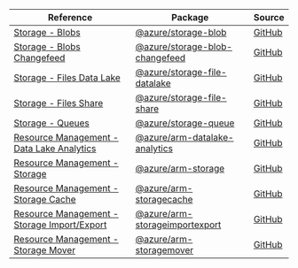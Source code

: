 | Reference | Package | Source |
|---|---|---|
|[Storage - Blobs](storage-blob-readme.md)|[@azure/storage-blob](https://www.npmjs.com/package/@azure/storage-blob)|[GitHub](https://github.com/Azure/azure-sdk-for-js/blob/main/sdk/storage/storage-blob)|
|[Storage - Blobs Changefeed](storage-blob-changefeed-readme.md)|[@azure/storage-blob-changefeed](https://www.npmjs.com/package/@azure/storage-blob-changefeed)|[GitHub](https://github.com/Azure/azure-sdk-for-js/blob/main/sdk/storage/storage-blob-changefeed)|
|[Storage - Files Data Lake](storage-file-datalake-readme.md)|[@azure/storage-file-datalake](https://www.npmjs.com/package/@azure/storage-file-datalake)|[GitHub](https://github.com/Azure/azure-sdk-for-js/blob/main/sdk/storage/storage-file-datalake)|
|[Storage - Files Share](storage-file-share-readme.md)|[@azure/storage-file-share](https://www.npmjs.com/package/@azure/storage-file-share)|[GitHub](https://github.com/Azure/azure-sdk-for-js/blob/main/sdk/storage/storage-file-share)|
|[Storage - Queues](storage-queue-readme.md)|[@azure/storage-queue](https://www.npmjs.com/package/@azure/storage-queue)|[GitHub](https://github.com/Azure/azure-sdk-for-js/blob/main/sdk/storage/storage-queue)|
|[Resource Management - Data Lake Analytics](arm-datalake-analytics-readme.md)|[@azure/arm-datalake-analytics](https://www.npmjs.com/package/@azure/arm-datalake-analytics)|[GitHub](https://github.com/Azure/azure-sdk-for-js/blob/main/sdk/datalake-analytics/arm-datalake-analytics)|
|[Resource Management - Storage](arm-storage-readme.md)|[@azure/arm-storage](https://www.npmjs.com/package/@azure/arm-storage)|[GitHub](https://github.com/Azure/azure-sdk-for-js/blob/main/sdk/storage/arm-storage)|
|[Resource Management - Storage Cache](arm-storagecache-readme.md)|[@azure/arm-storagecache](https://www.npmjs.com/package/@azure/arm-storagecache)|[GitHub](https://github.com/Azure/azure-sdk-for-js/blob/main/sdk/storagecache/arm-storagecache)|
|[Resource Management - Storage Import/Export](arm-storageimportexport-readme.md)|[@azure/arm-storageimportexport](https://www.npmjs.com/package/@azure/arm-storageimportexport)|[GitHub](https://github.com/Azure/azure-sdk-for-js/blob/main/sdk/storageimportexport/arm-storageimportexport)|
|[Resource Management - Storage Mover](arm-storagemover-readme.md)|[@azure/arm-storagemover](https://www.npmjs.com/package/@azure/arm-storagemover)|[GitHub](https://github.com/Azure/azure-sdk-for-js/blob/main/sdk/storagemover/arm-storagemover)|

